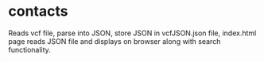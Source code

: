 # contacts
Reads vcf file, parse into JSON, store JSON in vcfJSON.json file, index.html page reads JSON file and displays on browser along with search functionality.
